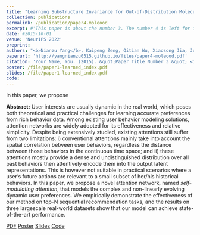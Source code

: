 ```yaml
---
title: "Learning Substructure Invariance for Out-of-Distribution Molecular Representations"
collection: publications
permalink: /publication/paper4-moleood
excerpt: #'This paper is about the number 3. The number 4 is left for future work.'
date: #2015-10-01
venue: 'NeurIPS 2022'
preprint:
authors: "<b>Nianzu Yang</b>, Kaipeng Zeng, Qitian Wu, Xiaosong Jia, Junchi Yan"
paperurl: 'http://yangnianzu0515.github.io/files/paper4-moleood.pdf'
citation: 'Your Name, You. (2015). &quot;Paper Title Number 3.&quot; <i>Journal 1</i>. 1(3).'
poster: /file/paper1-learned_index.pdf
slides: /file/paper1-learned_index.pdf
code: 
---
```

In this paper, we propose 

**Abstract:** User interests are usually dynamic in the real world, which poses both theoretical and practical challenges for learning accurate preferences from rich behavior data. Among existing user behavior modeling solutions, attention networks are widely adopted for its effectiveness and relative simplicity. Despite being extensively studied, existing attentions still suffer from two limitations: i) conventional attentions mainly take into account the spatial correlation between user behaviors, regardless the distance between those behaviors in the continuous time space; and ii) these attentions mostly provide a dense and undistinguished distribution over all past behaviors then attentively encode them into the output latent representations. This is however not suitable in practical scenarios where a user’s future actions are relevant to a small subset of her/his historical behaviors. In this paper, we propose a novel attention network, named *self-modulating attention*, that models the complex and non-linearly evolving dynamic user preferences. We empirically demonstrate the effectiveness of our method on top-N sequential recommendation tasks, and the results on three largescale real-world datasets show that our model can achieve state-of-the-art performance.

[PDF](http://yangnianzu0515.github.io/files/paper2-self-modulating_attention.pdf)
[Poster](http://yangnianzu0515.github.io/poster/paper2-poster-self-modulating_attention.pdf)
[Slides](http://yangnianzu0515.github.io/slides/paper2-slides-self-modulating_attention.pdf)
[Code](https://github.com/cchao0116/SMACTREC-ICML21)
